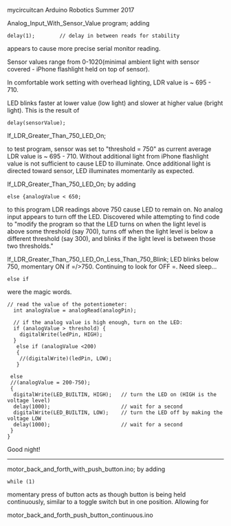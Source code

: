 mycircuitcan
Arduino Robotics Summer 2017

Analog_Input_With_Sensor_Value program; adding 
```
delay(1);        // delay in between reads for stability
```
appears to cause more precise serial monitor reading.

Sensor values range from 0-1020(minimal ambient light with sensor covered - iPhone flashlight held on top of sensor).  

In comfortable work setting with overhead lighting, LDR value is ~ 695 - 710.

LED blinks faster at lower value (low light) and slower at higher value (bright light). This is the result of 
```
delay(sensorValue);
```
If_LDR_Greater_Than_750_LED_On; 

to test program, sensor was set to "threshold = 750" as current average LDR value is ~ 695 - 710.  Without additional light from iPhone flashlight value is not sufficient to cause LED to illuminate.  Once additional light is directed toward sensor, LED illuminates momentarily as expected.

If_LDR_Greater_Than_750_LED_On; by adding 
```
else {analogValue < 650;
``` 
to this program LDR readings above 750 cause LED to remain on.  No analog input appears to turn off the LED.  Discovered while attempting to find code to "modify the program so that the LED turns on when the light level is above some threshold (say 700), turns off when the light level is below a different threshold (say 300), and blinks if the light level is between those two thresholds." 

If_LDR_Greater_Than_750_LED_On_Less_Than_750_Blink; LED blinks below 750, momentary ON if =/>750.  Continuing to look for OFF =.  Need sleep...
```
else if
``` 
were the magic words.  
```
// read the value of the potentiometer:
  int analogValue = analogRead(analogPin);

  // if the analog value is high enough, turn on the LED:
  if (analogValue > threshold) {
    digitalWrite(ledPin, HIGH);
  }
   else if (analogValue <200)
   {
    //(digitalWrite)(ledPin, LOW);
   }

 else 
 //(analogValue = 200-750);
 {
  digitalWrite(LED_BUILTIN, HIGH);   // turn the LED on (HIGH is the voltage level)
  delay(1000);                       // wait for a second
  digitalWrite(LED_BUILTIN, LOW);    // turn the LED off by making the voltage LOW
  delay(1000);                       // wait for a second
 }
}
```

  Good night!
 _________________________________________________________________________________________________________________________________________
  
motor_back_and_forth_with_push_button.ino; by adding

```
while (1)
```

momentary press of button acts as though button is being held continuously, similar to a toggle switch but in one position.  Allowing for 

motor_back_and_forth_push_button_continuous.ino





